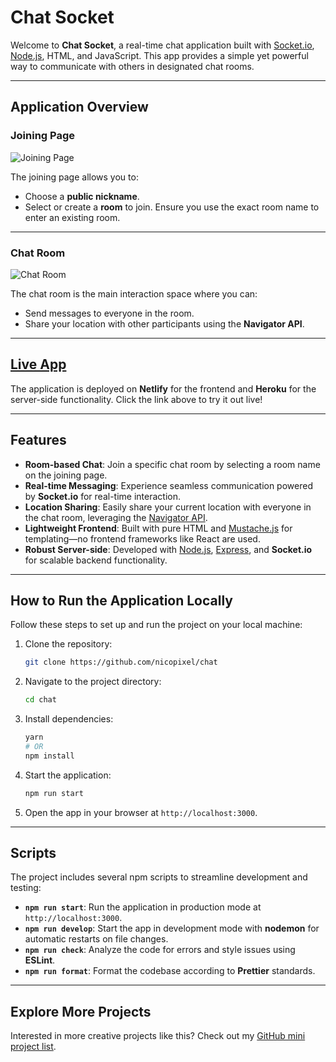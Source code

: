 # Chat Socket

Welcome to **Chat Socket**, a real-time chat application built with [Socket.io](https://socket.io/), [Node.js](https://nodejs.org/en/), HTML, and JavaScript. This app provides a simple yet powerful way to communicate with others in designated chat rooms.

---

## Application Overview

### Joining Page

![Joining Page](./docs/images/chat-joining-room.png)

The joining page allows you to:
- Choose a **public nickname**.
- Select or create a **room** to join. Ensure you use the exact room name to enter an existing room.

---

### Chat Room

![Chat Room](./docs/images/chat-room.png)

The chat room is the main interaction space where you can:
- Send messages to everyone in the room.
- Share your location with other participants using the **Navigator API**.

---

## <a href="https://chat-lac-five.vercel.app/" target="_blank">Live App</a>
The application is deployed on **Netlify** for the frontend and **Heroku** for the server-side functionality. Click the link above to try it out live!

---

## Features

- **Room-based Chat**: Join a specific chat room by selecting a room name on the joining page.
- **Real-time Messaging**: Experience seamless communication powered by **Socket.io** for real-time interaction.
- **Location Sharing**: Easily share your current location with everyone in the chat room, leveraging the [Navigator API](https://developer.mozilla.org/en-US/docs/Web/API/Navigator).
- **Lightweight Frontend**: Built with pure HTML and [Mustache.js](https://github.com/janl/mustache.js) for templating—no frontend frameworks like React are used.
- **Robust Server-side**: Developed with [Node.js](https://nodejs.org/en/), [Express](https://expressjs.com/), and **Socket.io** for scalable backend functionality.

---

## How to Run the Application Locally

Follow these steps to set up and run the project on your local machine:

1. Clone the repository:
   ```bash
   git clone https://github.com/nicopixel/chat
   ```
2. Navigate to the project directory:
   ```bash
   cd chat
   ```
3. Install dependencies:
   ```bash
   yarn
   # OR
   npm install
   ```
4. Start the application:
   ```bash
   npm run start
   ```
5. Open the app in your browser at `http://localhost:3000`.

---

## Scripts

The project includes several npm scripts to streamline development and testing:

- **`npm run start`**: Run the application in production mode at `http://localhost:3000`.
- **`npm run develop`**: Start the app in development mode with **nodemon** for automatic restarts on file changes.
- **`npm run check`**: Analyze the code for errors and style issues using **ESLint**.
- **`npm run format`**: Format the codebase according to **Prettier** standards.

---

## Explore More Projects

Interested in more creative projects like this? Check out my [GitHub mini project list](https://github.com/stars/nicopixeldev/lists/mini-project).

